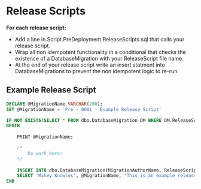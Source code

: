 # Release Scripts

__For each release script:__
  * Add a line in Script.PreDeployment.ReleaseScripts.sql that calls your release script.
  * Wrap all non idempotent functionality in a conditional that checks the existence of a DatabaseMigration with your ReleaseScript file name.
  * At the end of your release script write an insert statment into DatabaseMigrations to prevent the non idempotent logic to re-run.

## Example Release Script
```sql
DECLARE @MigrationName VARCHAR(200);
SET @MigrationName = 'Pre - 0001 - Example Release Script'

IF NOT EXISTS(SELECT * FROM dbo.DatabaseMigration DM WHERE DM.ReleaseScriptFileName = @MigrationName)
BEGIN
	
	PRINT @MigrationName;

    /*
        Do work here!
    */
	
    INSERT INTO dbo.DatabaseMigration(MigrationAuthorName, ReleaseScriptFileName, MigrationReason)
    SELECT 'Mikey Knowles', @MigrationName, 'This is an example release script!'
END
```
